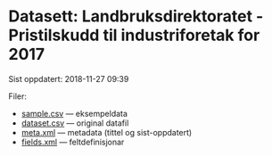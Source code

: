 # Datasett:     Landbruksdirektoratet - Pristilskudd til industriforetak for 2017
 Sist oppdatert: 2018-11-27 09:39

 Filer:
 - [sample.csv](sample.csv) — eksempeldata
 - [dataset.csv](dataset.csv) — original datafil
 - [meta.xml](meta.xml) — metadata (tittel og sist-oppdatert)
 - [fields.xml](fields.xml) — feltdefinisjonar

